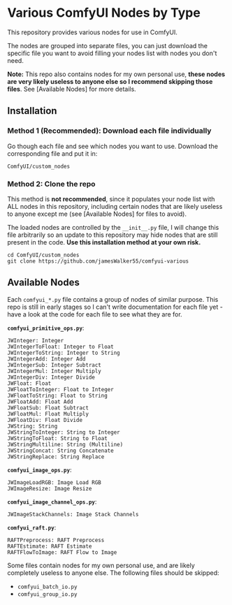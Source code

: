 # Various ComfyUI Nodes by Type

This repository provides various nodes for use in ComfyUI.

The nodes are grouped into separate files, you can just download the specific file you want to avoid filling your nodes list with nodes you don't need.

**Note:** This repo also contains nodes for my own personal use, **these nodes are very likely useless to anyone else so I recommend skipping those files**. See [Available Nodes] for more details.

## Installation

### Method 1 (Recommended): Download each file individually

Go though each file and see which nodes you want to use. Download the corresponding file and put it in:

```
ComfyUI/custom_nodes
```

### Method 2: Clone the repo

This method is **not recommended**, since it populates your node list with ALL nodes in this repository, including certain nodes that are likely useless to anyone except me (see [Available Nodes] for files to avoid).

The loaded nodes are controlled by the `__init__.py` file, I will change this file arbitrarily so an update to this repository may hide nodes that are still present in the code. **Use this installation method at your own risk.**

```
cd ComfyUI/custom_nodes
git clone https://github.com/jamesWalker55/comfyui-various
```

## Available Nodes

Each `comfyui_*.py` file contains a group of nodes of similar purpose. This repo is still in early stages so I can't write documentation for each file yet - have a look at the code for each file to see what they are for.

**`comfyui_primitive_ops.py`**:

```
JWInteger: Integer
JWIntegerToFloat: Integer to Float
JWIntegerToString: Integer to String
JWIntegerAdd: Integer Add
JWIntegerSub: Integer Subtract
JWIntegerMul: Integer Multiply
JWIntegerDiv: Integer Divide
JWFloat: Float
JWFloatToInteger: Float to Integer
JWFloatToString: Float to String
JWFloatAdd: Float Add
JWFloatSub: Float Subtract
JWFloatMul: Float Multiply
JWFloatDiv: Float Divide
JWString: String
JWStringToInteger: String to Integer
JWStringToFloat: String to Float
JWStringMultiline: String (Multiline)
JWStringConcat: String Concatenate
JWStringReplace: String Replace
```

**`comfyui_image_ops.py`**:

```
JWImageLoadRGB: Image Load RGB
JWImageResize: Image Resize
```

**`comfyui_image_channel_ops.py`**:

```
JWImageStackChannels: Image Stack Channels
```

**`comfyui_raft.py`**:

```
RAFTPreprocess: RAFT Preprocess
RAFTEstimate: RAFT Estimate
RAFTFlowToImage: RAFT Flow to Image
```

Some files contain nodes for my own personal use, and are likely completely useless to anyone else. The following files should be skipped:

- `comfyui_batch_io.py`
- `comfyui_group_io.py`
